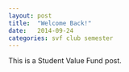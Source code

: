 ```yaml
---
layout: post
title:  "Welcome Back!"
date:   2014-09-24
categories: svf club semester
---
```


This is a Student Value Fund post.